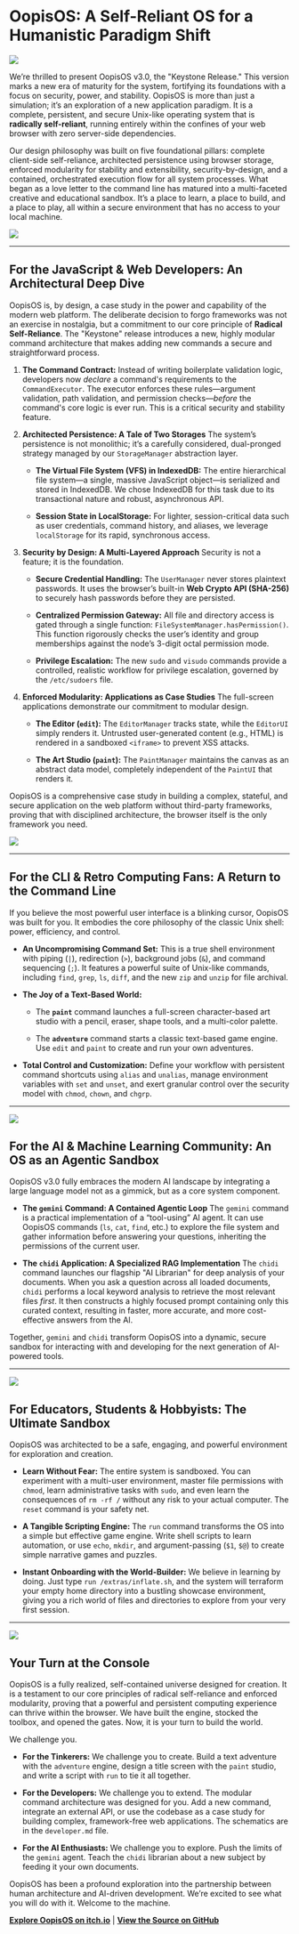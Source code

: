 # OopisOS: A Self-Reliant OS for a Humanistic Paradigm Shift

![](https://oopismcgoopis.com/wp-content/uploads/2025/06/icon-192.png)

We’re thrilled to present OopisOS v3.0, the "Keystone Release." This version marks a new era of maturity for the system, fortifying its foundations with a focus on security, power, and stability. OopisOS is more than just a simulation; it’s an exploration of a new application paradigm. It is a complete, persistent, and secure Unix-like operating system that is **radically self-reliant**, running entirely within the confines of your web browser with zero server-side dependencies.

Our design philosophy was built on five foundational pillars: complete client-side self-reliance, architected persistence using browser storage, enforced modularity for stability and extensibility, security-by-design, and a contained, orchestrated execution flow for all system processes. What began as a love letter to the command line has matured into a multi-faceted creative and educational sandbox. It’s a place to learn, a place to build, and a place to play, all within a secure environment that has no access to your local machine.

![](https://oopismcgoopis.com/wp-content/uploads/2025/06/oos.gif)

---

## For the JavaScript & Web Developers: An Architectural Deep Dive

OopisOS is, by design, a case study in the power and capability of the modern web platform. The deliberate decision to forgo frameworks was not an exercise in nostalgia, but a commitment to our core principle of **Radical Self-Reliance**. The "Keystone" release introduces a new, highly modular command architecture that makes adding new commands a secure and straightforward process.

1. **The Command Contract:** Instead of writing boilerplate validation logic, developers now _declare_ a command's requirements to the `CommandExecutor`. The executor enforces these rules—argument validation, path validation, and permission checks—_before_ the command's core logic is ever run. This is a critical security and stability feature.
    
2. **Architected Persistence: A Tale of Two Storages** The system’s persistence is not monolithic; it’s a carefully considered, dual-pronged strategy managed by our `StorageManager` abstraction layer.
    
    - **The Virtual File System (VFS) in IndexedDB:** The entire hierarchical file system—a single, massive JavaScript object—is serialized and stored in IndexedDB. We chose IndexedDB for this task due to its transactional nature and robust, asynchronous API.
        
    - **Session State in LocalStorage:** For lighter, session-critical data such as user credentials, command history, and aliases, we leverage `localStorage` for its rapid, synchronous access.
        
3. **Security by Design: A Multi-Layered Approach** Security is not a feature; it is the foundation.
    
    - **Secure Credential Handling:** The `UserManager` never stores plaintext passwords. It uses the browser’s built-in **Web Crypto API (SHA-256)** to securely hash passwords before they are persisted.
        
    - **Centralized Permission Gateway:** All file and directory access is gated through a single function: `FileSystemManager.hasPermission()`. This function rigorously checks the user’s identity and group memberships against the node’s 3-digit octal permission mode.
        
    - **Privilege Escalation:** The new `sudo` and `visudo` commands provide a controlled, realistic workflow for privilege escalation, governed by the `/etc/sudoers` file.
        
4. **Enforced Modularity: Applications as Case Studies** The full-screen applications demonstrate our commitment to modular design.
    
    - **The Editor (`edit`):** The `EditorManager` tracks state, while the `EditorUI` simply renders it. Untrusted user-generated content (e.g., HTML) is rendered in a sandboxed `<iframe>` to prevent XSS attacks.
        
    - **The Art Studio (`paint`):** The `PaintManager` maintains the canvas as an abstract data model, completely independent of the `PaintUI` that renders it.
        

OopisOS is a comprehensive case study in building a complex, stateful, and secure application on the web platform without third-party frameworks, proving that with disciplined architecture, the browser itself is the only framework you need.

![](https://oopismcgoopis.com/wp-content/uploads/2025/06/image-1024x788.png)

---

## For the CLI & Retro Computing Fans: A Return to the Command Line

If you believe the most powerful user interface is a blinking cursor, OopisOS was built for you. It embodies the core philosophy of the classic Unix shell: power, efficiency, and control.

- **An Uncompromising Command Set:** This is a true shell environment with piping (`|`), redirection (`>`), background jobs (`&`), and command sequencing (`;`). It features a powerful suite of Unix-like commands, including `find`, `grep`, `ls`, `diff`, and the new `zip` and `unzip` for file archival.
    
- **The Joy of a Text-Based World:**
    
    - The **`paint`** command launches a full-screen character-based art studio with a pencil, eraser, shape tools, and a multi-color palette.
        
    - The **`adventure`** command starts a classic text-based game engine. Use `edit` and `paint` to create and run your own adventures.
        
- **Total Control and Customization:** Define your workflow with persistent command shortcuts using `alias` and `unalias`, manage environment variables with `set` and `unset`, and exert granular control over the security model with `chmod`, `chown`, and `chgrp`.

---

![](https://oopismcgoopis.com/wp-content/uploads/2025/06/oos3-1024x772.png)

## For the AI & Machine Learning Community: An OS as an Agentic Sandbox

OopisOS v3.0 fully embraces the modern AI landscape by integrating a large language model not as a gimmick, but as a core system component.

- **The `gemini` Command: A Contained Agentic Loop** The `gemini` command is a practical implementation of a “tool-using” AI agent. It can use OopisOS commands (`ls`, `cat`, `find`, etc.) to explore the file system and gather information before answering your questions, inheriting the permissions of the current user.
    
- **The `chidi` Application: A Specialized RAG Implementation** The `chidi` command launches our flagship "AI Librarian" for deep analysis of your documents. When you ask a question across all loaded documents, `chidi` performs a local keyword analysis to retrieve the most relevant files _first_. It then constructs a highly focused prompt containing only this curated context, resulting in faster, more accurate, and more cost-effective answers from the AI.
    

Together, `gemini` and `chidi` transform OopisOS into a dynamic, secure sandbox for interacting with and developing for the next generation of AI-powered tools.

---

![](https://oopismcgoopis.com/wp-content/uploads/2025/06/image-3-1024x803.png)

## For Educators, Students & Hobbyists: The Ultimate Sandbox

OopisOS was architected to be a safe, engaging, and powerful environment for exploration and creation.

- **Learn Without Fear:** The entire system is sandboxed. You can experiment with a multi-user environment, master file permissions with `chmod`, learn administrative tasks with `sudo`, and even learn the consequences of `rm -rf /` without any risk to your actual computer. The `reset` command is your safety net.
    
- **A Tangible Scripting Engine:** The `run` command transforms the OS into a simple but effective game engine. Write shell scripts to learn automation, or use `echo`, `mkdir`, and argument-passing (`$1`, `$@`) to create simple narrative games and puzzles.
    
- **Instant Onboarding with the World-Builder:** We believe in learning by doing. Just type `run /extras/inflate.sh`, and the system will terraform your empty home directory into a bustling showcase environment, giving you a rich world of files and directories to explore from your very first session.
---

![](https://oopismcgoopis.com/wp-content/uploads/2025/06/image-4-1024x784.png)

## Your Turn at the Console

OopisOS is a fully realized, self-contained universe designed for creation. It is a testament to our core principles of radical self-reliance and enforced modularity, proving that a powerful and persistent computing experience can thrive within the browser. We have built the engine, stocked the toolbox, and opened the gates. Now, it is your turn to build the world.

We challenge you.

- **For the Tinkerers:** We challenge you to create. Build a text adventure with the `adventure` engine, design a title screen with the `paint` studio, and write a script with `run` to tie it all together.
    
- **For the Developers:** We challenge you to extend. The modular command architecture was designed for you. Add a new command, integrate an external API, or use the codebase as a case study for building complex, framework-free web applications. The schematics are in the `developer.md` file.
    
- **For the AI Enthusiasts:** We challenge you to explore. Push the limits of the `gemini` agent. Teach the `chidi` librarian about a new subject by feeding it your own documents.
    

OopisOS has been a profound exploration into the partnership between human architecture and AI-driven development. We’re excited to see what you will do with it. Welcome to the machine.

**[Explore OopisOS on itch.io](https://aedmark.itch.io/oopisos)** | **[View the Source on GitHub](https://github.com/aedmark/oopis-os)**